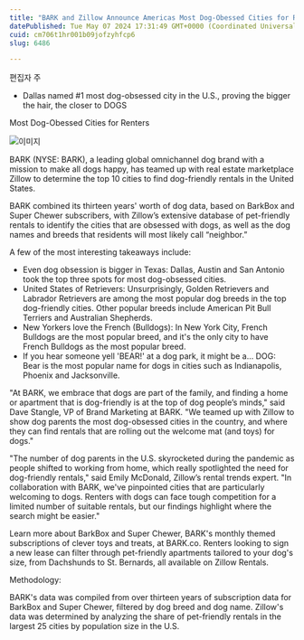 ```yaml
---
title: "BARK and Zillow Announce Americas Most Dog-Obessed Cities for Renters"
datePublished: Tue May 07 2024 17:31:49 GMT+0000 (Coordinated Universal Time)
cuid: cm706t1hr001b09jofzyhfcp6
slug: 6486

---
```



편집자 주

- Dallas named #1 most dog-obsessed city in the U.S., proving the bigger the hair, the closer to DOGS

Most Dog-Obessed Cities for Renters

![이미지](https://cdn.hashnode.com/res/hashnode/image/upload/v1739260517630/da7b9618-2330-4d6d-ac4a-4c9a9c8791cd.jpeg)

BARK (NYSE: BARK), a leading global omnichannel dog brand with a mission to make all dogs happy, has teamed up with real estate marketplace Zillow to determine the top 10 cities to find dog-friendly rentals in the United States.

BARK combined its thirteen years' worth of dog data, based on BarkBox and Super Chewer subscribers, with Zillow’s extensive database of pet-friendly rentals to identify the cities that are obsessed with dogs, as well as the dog names and breeds that residents will most likely call “neighbor.”

A few of the most interesting takeaways include:

- Even dog obsession is bigger in Texas: Dallas, Austin and San Antonio took the top three spots for most dog-obsessed cities.
- United States of Retrievers: Unsurprisingly, Golden Retrievers and Labrador Retrievers are among the most popular dog breeds in the top dog-friendly cities. Other popular breeds include American Pit Bull Terriers and Australian Shepherds.
- New Yorkers love the French (Bulldogs): In New York City, French Bulldogs are the most popular breed, and it's the only city to have French Bulldogs as the most popular breed.
- If you hear someone yell 'BEAR!' at a dog park, it might be a… DOG: Bear is the most popular name for dogs in cities such as Indianapolis, Phoenix and Jacksonville.

"At BARK, we embrace that dogs are part of the family, and finding a home or apartment that is dog-friendly is at the top of dog people’s minds," said Dave Stangle, VP of Brand Marketing at BARK. "We teamed up with Zillow to show dog parents the most dog-obsessed cities in the country, and where they can find rentals that are rolling out the welcome mat (and toys) for dogs."

"The number of dog parents in the U.S. skyrocketed during the pandemic as people shifted to working from home, which really spotlighted the need for dog-friendly rentals," said Emily McDonald, Zillow’s rental trends expert. "In collaboration with BARK, we've pinpointed cities that are particularly welcoming to dogs. Renters with dogs can face tough competition for a limited number of suitable rentals, but our findings highlight where the search might be easier."

Learn more about BarkBox and Super Chewer, BARK's monthly themed subscriptions of clever toys and treats, at BARK.co. Renters looking to sign a new lease can filter through pet-friendly apartments tailored to your dog's size, from Dachshunds to St. Bernards, all available on Zillow Rentals.

Methodology:

BARK's data was compiled from over thirteen years of subscription data for BarkBox and Super Chewer, filtered by dog breed and dog name. Zillow's data was determined by analyzing the share of pet-friendly rentals in the largest 25 cities by population size in the U.S.